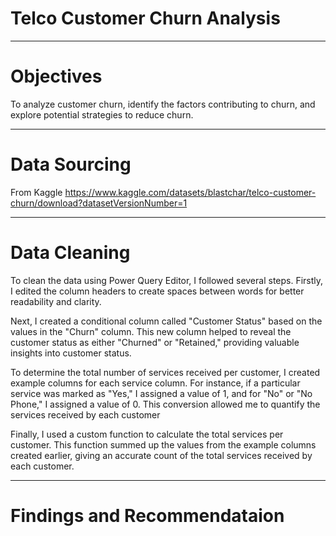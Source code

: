 # Telco Customer Churn Analysis 
----
# Objectives
To analyze customer churn, identify the factors contributing to churn, and explore potential strategies to reduce churn.

---
# Data Sourcing
From Kaggle https://www.kaggle.com/datasets/blastchar/telco-customer-churn/download?datasetVersionNumber=1

----
# Data Cleaning
To clean the data using Power Query Editor, I followed several steps. Firstly, I edited the column headers to create spaces between words for better readability and clarity. 

Next, I created a conditional column called "Customer Status" based on the values in the "Churn" column. This new column helped to reveal the customer status as either "Churned" or "Retained," providing valuable insights into customer status.

To determine the total number of services received per customer, I created example columns for each service column. For instance, if a particular service was marked as "Yes," I assigned a value of 1, and for "No" or "No Phone," I assigned a value of 0. This conversion allowed me to quantify the services received by each customer

Finally, I used a custom function to calculate the total services per customer. This function summed up the values from the example columns created earlier, giving an accurate count of the total services received by each customer.

----
# Findings and Recommendataion
